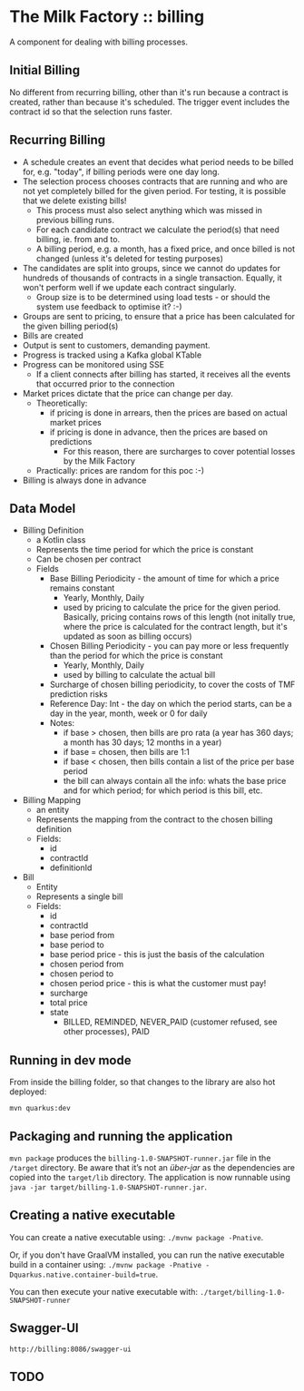 # The Milk Factory :: billing

A component for dealing with billing processes.

## Initial Billing

No different from recurring billing, other than it's run because a contract is created, rather than
because it's scheduled. The trigger event includes the contract id so that the selection runs faster.

## Recurring Billing

- A schedule creates an event that decides what period needs to be billed for, e.g. "today", if billing
  periods were one day long.
- The selection process chooses contracts that are running and who are not yet completely billed
  for the given period. For testing, it is possible that we delete existing bills!
  - This process must also select anything which was missed in previous billing runs.
  - For each candidate contract we calculate the period(s) that need billing, ie. from and to.
  - A billing period, e.g. a month, has a fixed price, and once billed is not changed (unless it's deleted
    for testing purposes)
- The candidates are split into groups, since we cannot do updates for hundreds of thousands of contracts
  in a single transaction. Equally, it won't perform well if we update each contract singularly.
  - Group size is to be determined using load tests - or should the system use feedback to optimise it? :-)
- Groups are sent to pricing, to ensure that a price has been calculated for the given billing period(s)
- Bills are created
- Output is sent to customers, demanding payment.
- Progress is tracked using a Kafka global KTable
- Progress can be monitored using SSE
  - If a client connects after billing has started, it receives all the events that occurred prior to 
    the connection
- Market prices dictate that the price can change per day.
  - Theoretically:
    - if pricing is done in arrears, then the prices are based on actual market prices
    - if pricing is done in advance, then the prices are based on predictions
      - For this reason, there are surcharges to cover potential losses by the Milk Factory
  - Practically: prices are random for this poc :-)
- Billing is always done in advance

## Data Model

- Billing Definition
  - a Kotlin class
  - Represents the time period for which the price is constant
  - Can be chosen per contract
  - Fields
    - Base Billing Periodicity - the amount of time for which a price remains constant
      - Yearly, Monthly, Daily
      - used by pricing to calculate the price for the given period. Basically, pricing contains rows of 
        this length (not initally true, where the price is calculated for the contract length, but it's 
        updated as soon as billing occurs)
    - Chosen Billing Periodicity - you can pay more or less frequently than the period for which the price is constant
      - Yearly, Monthly, Daily
      - used by billing to calculate the actual bill
    - Surcharge of chosen billing periodicity, to cover the costs of TMF prediction risks
    - Reference Day: Int - the day on which the period starts, can be a day in the year, month, week or 0 for daily
    - Notes:
      - if base > chosen, then bills are pro rata (a year has 360 days; a month has 30 days; 12 months in a year)
      - if base = chosen, then bills are 1:1
      - if base < chosen, then bills contain a list of the price per base period
      - the bill can always contain all the info: whats the base price and for which period; for which period is this bill, etc.
- Billing Mapping
  - an entity
  - Represents the mapping from the contract to the chosen billing definition
  - Fields:
      - id
      - contractId
      - definitionId
- Bill
  - Entity
  - Represents a single bill
  - Fields:
      - id
      - contractId
      - base period from
      - base period to
      - base period price - this is just the basis of the calculation
      - chosen period from
      - chosen period to
      - chosen period price - this is what the customer must pay!
      - surcharge
      - total price
      - state
        - BILLED, REMINDED, NEVER_PAID (customer refused, see other processes), PAID

## Running in dev mode

From inside the billing folder, so that changes to the library are also hot deployed:

```
mvn quarkus:dev
```

## Packaging and running the application

`mvn package` produces the `billing-1.0-SNAPSHOT-runner.jar` file in the `/target` directory.
Be aware that it’s not an _über-jar_ as the dependencies are copied into the `target/lib` directory.
The application is now runnable using `java -jar target/billing-1.0-SNAPSHOT-runner.jar`.

## Creating a native executable

You can create a native executable using: `./mvnw package -Pnative`.

Or, if you don't have GraalVM installed, 
you can run the native executable build in a container using: 
`./mvnw package -Pnative -Dquarkus.native.container-build=true`.

You can then execute your native executable with: `./target/billing-1.0-SNAPSHOT-runner`

## Swagger-UI

    http://billing:8086/swagger-ui

## TODO


